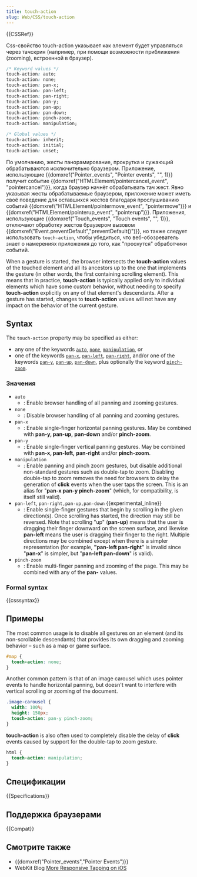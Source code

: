 ```yaml
---
title: touch-action
slug: Web/CSS/touch-action
---
```


{{CSSRef}}

Css-свойство touch-action указывает как элемент будет управляться через тачскрин (например, при помощи возможности приближения (zooming), встроенной в браузер).

```css
/* Keyword values */
touch-action: auto;
touch-action: none;
touch-action: pan-x;
touch-action: pan-left;
touch-action: pan-right;
touch-action: pan-y;
touch-action: pan-up;
touch-action: pan-down;
touch-action: pinch-zoom;
touch-action: manipulation;

/* Global values */
touch-action: inherit;
touch-action: initial;
touch-action: unset;
```

По умолчанию, жесты панорамирование, прокрутка и сужающий обрабатываются исключительно браузером. Приложение, использующие {{domxref("Pointer_events", "Pointer events", "", 1)}} получит событие {{domxref("HTMLElement/pointercancel_event", "pointercancel")}}, когда браузер начнёт обрабатывать тач жест. Явно указывая жесты обрабатываемые браузером, приложение может иметь своё поведение для оставшихся жестов благодаря прослушиванию событий {{domxref("HTMLElement/pointermove_event", "pointermove")}} и {{domxref("HTMLElement/pointerup_event", "pointerup")}}. Приложения, использующие {{domxref("Touch_events", "Touch events", "", 1)}}, отключают обработку жестов браузером вызовом {{domxref("Event.preventDefault","preventDefault()")}}, но также следует использовать `touch-action`, чтобы убедиться, что веб-обозреватель знает о намерениях приложения до того, как "проснутся" обработчики событий.

When a gesture is started, the browser intersects the **touch-action** values of the touched element and all its ancestors up to the one that implements the gesture (in other words, the first containing scrolling element). This means that in practice, **touch-action** is typically applied only to individual elements which have some custom behavior, without needing to specify **touch-action** explicitly on any of that element's descendants. After a gesture has started, changes to **touch-action** values will not have any impact on the behavior of the current gesture.

## Syntax

The `touch-action` property may be specified as either:

- any one of the keywords [`auto`](#auto), [`none`](#none), [`manipulation`](#manipulation), _or_
- one of the keywords [`pan-x`](#pan-x), [`pan-left`](#pan-keywords), [`pan-right`](#pan-keywords), and/or one of the keywords [`pan-y`](#pan-y), [`pan-up`](#pan-keywords), [`pan-down`](#pan-keywords), plus optionally the keyword [`pinch-zoom`](#).

### Значения

- `auto`
  - : Enable browser handling of all panning and zooming gestures.
- `none`
  - : Disable browser handling of all panning and zooming gestures.
- `pan-x`
  - : Enable single-finger horizontal panning gestures. May be combined with **pan-y, pan-up,** **pan-down** and/or **pinch-zoom**.
- `pan-y`
  - : Enable single-finger vertical panning gestures. May be combined with **pan-x, pan-left,** **pan-right** and/or **pinch-zoom**.
- `manipulation`
  - : Enable panning and pinch zoom gestures, but disable additional non-standard gestures such as double-tap to zoom. Disabling double-tap to zoom removes the need for browsers to delay the generation of **click** events when the user taps the screen. This is an alias for "**pan-x pan-y pinch-zoom**" (which, for compatibility, is itself still valid).
- `pan-left`, `pan-right,pan-up,pan-down` {{experimental_inline}}
  - : Enable single-finger gestures that begin by scrolling in the given direction(s). Once scrolling has started, the direction may still be reversed. Note that scrolling "up" (**pan-up**) means that the user is dragging their finger downward on the screen surface, and likewise **pan-left** means the user is dragging their finger to the right. Multiple directions may be combined except when there is a simpler representation (for example, **"pan-left pan-right**" is invalid since "**pan-x**" is simpler, but "**pan-left pan-down**" is valid).
- `pinch-zoom`
  - : Enable multi-finger panning and zooming of the page. This may be combined with any of the **pan-** values.

### Formal syntax

{{csssyntax}}

## Примеры

The most common usage is to disable all gestures on an element (and its non-scrollable descendants) that provides its own dragging and zooming behavior – such as a map or game surface.

```css
#map {
  touch-action: none;
}
```

Another common pattern is that of an image carousel which uses pointer events to handle horizontal panning, but doesn't want to interfere with vertical scrolling or zooming of the document.

```css
.image-carousel {
  width: 100%;
  height: 150px;
  touch-action: pan-y pinch-zoom;
}
```

**touch-action** is also often used to completely disable the delay of **click** events caused by support for the double-tap to zoom gesture.

```css
html {
  touch-action: manipulation;
}
```

## Спецификации

{{Specifications}}

## Поддержка браузерами

{{Compat}}

## Смотрите также

- {{domxref("Pointer_events","Pointer Events")}}
- WebKit Blog [More Responsive Tapping on iOS](https://webkit.org/blog/5610/more-responsive-tapping-on-ios/)
